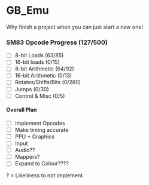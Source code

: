 # GB_Emu
Why finish a project when you can just start a new one!


### SM83 Opcode Progress (127/500)
- [ ] 8-bit Loads (63/85)              
- [ ] 16-bit loads (0/15)         
- [ ] 8-bit Arithmetic (64/92)           
- [ ] 16-bit Arithmetic (0/13)
- [ ] Rotates/Shifts/Bits (0/260)
- [ ] Jumps (0/30)
- [ ] Control & Misc (0/5)

#### Overall Plan
- [ ] Implement Opcodes
- [ ] Make timing accurate
- [ ] PPU + Graphics
- [ ] Input
- [ ] Audio??
- [ ] Mappers?
- [ ] Expand to Colour????

? = Likeliness to not implement